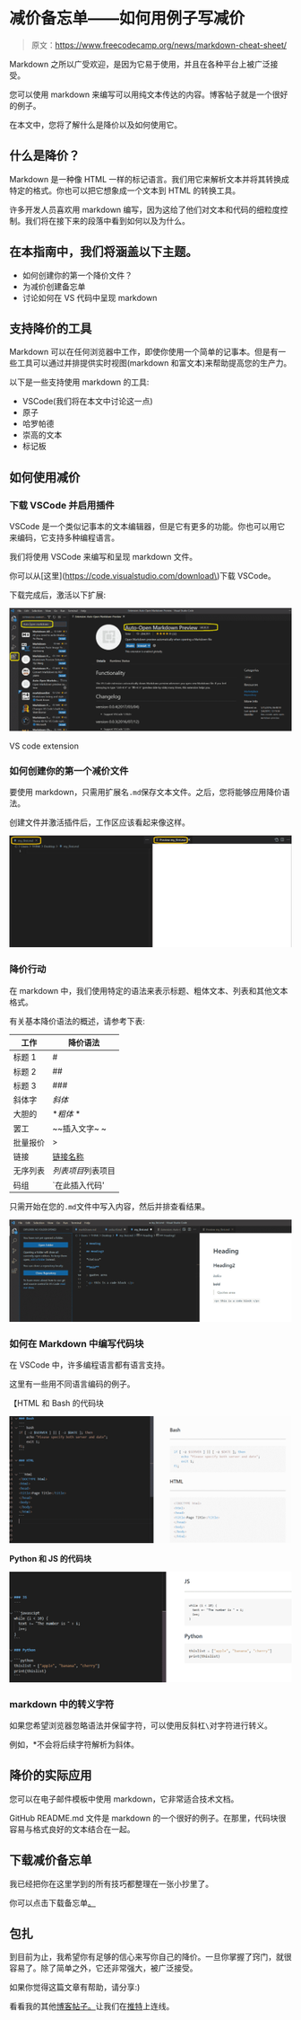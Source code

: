 # 减价备忘单——如何用例子写减价

> 原文：<https://www.freecodecamp.org/news/markdown-cheat-sheet/>

Markdown 之所以广受欢迎，是因为它易于使用，并且在各种平台上被广泛接受。

您可以使用 markdown 来编写可以用纯文本传达的内容。博客帖子就是一个很好的例子。

在本文中，您将了解什么是降价以及如何使用它。

## 什么是降价？

Markdown 是一种像 HTML 一样的标记语言。我们用它来解析文本并将其转换成特定的格式。你也可以把它想象成一个文本到 HTML 的转换工具。

许多开发人员喜欢用 markdown 编写，因为这给了他们对文本和代码的细粒度控制。我们将在接下来的段落中看到如何以及为什么。

## 在本指南中，我们将涵盖以下主题。

*   如何创建你的第一个降价文件？
*   为减价创建备忘单
*   讨论如何在 VS 代码中呈现 markdown

## 支持降价的工具

Markdown 可以在任何浏览器中工作，即使你使用一个简单的记事本。但是有一些工具可以通过并排提供实时视图(markdown 和富文本)来帮助提高您的生产力。

以下是一些支持使用 markdown 的工具:

*   VSCode(我们将在本文中讨论这一点)
*   原子
*   哈罗帕德
*   崇高的文本
*   标记板

## 如何使用减价

### 下载 VSCode 并启用插件

VSCode 是一个类似记事本的文本编辑器，但是它有更多的功能。你也可以用它来编码，它支持多种编程语言。

我们将使用 VSCode 来编写和呈现 markdown 文件。

你可以从[这里](https://code.visualstudio.com/download\)下载 VSCode。

下载完成后，激活以下扩展:

![image-118](img/e73ab942d1eedd3ff3668aeeb02b2a23.png)

VS code extension

### 如何创建你的第一个减价文件

要使用 markdown，只需用扩展名`.md`保存文本文件。之后，您将能够应用降价语法。

创建文件并激活插件后，工作区应该看起来像这样。

![image-119](img/390fcbdaf80557ddfc4b70c4355628fb.png)

### 降价行动

在 markdown 中，我们使用特定的语法来表示标题、粗体文本、列表和其他文本格式。

有关基本降价语法的概述，请参考下表:

| 工作 | 降价语法 |
| --- | --- |
| 标题 1 | # |
| 标题 2 | ## |
| 标题 3 | ### |
| 斜体字 | *斜体* |
| 大胆的 | **粗体* * |
| 罢工 | ~~插入文字~ ~ |
| 批量报价 | > |
| 链接 | [链接名称](link.com) |
| 无序列表 | *列表项目*列表项目 |
| 码组 | `在此插入代码' |

只需开始在您的`.md`文件中写入内容，然后并排查看结果。

![image-121](img/37c4a959439738e8f6cb813f437201ec.png)

### 如何在 Markdown 中编写代码块

在 VSCode 中，许多编程语言都有语言支持。

这里有一些用不同语言编码的例子。

【HTML 和 Bash 的代码块

![image-137](img/433e81f3ba1dfb35c5143af939593e78.png)

**Python 和 JS 的代码块**

![image-138](img/94345ccad93a82a468ff2979b33c7067.png)

### markdown 中的转义字符

如果您希望浏览器忽略语法并保留字符，可以使用反斜杠`\`对字符进行转义。

例如，\*不会将后续字符解析为斜体。

## 降价的实际应用

您可以在电子邮件模板中使用 markdown，它非常适合技术文档。

GitHub README.md 文件是 markdown 的一个很好的例子。在那里，代码块很容易与格式良好的文本结合在一起。

## 下载减价备忘单

我已经把你在这里学到的所有技巧都整理在一张小抄里了。

你可以点击下载备忘单[。](https://github.com/zairahira/Markdown-cheatsheet/blob/main/README.md)

## 包扎

到目前为止，我希望你有足够的信心来写你自己的降价。一旦你掌握了窍门，就很容易了。除了简单之外，它还非常强大，被广泛接受。

如果你觉得这篇文章有帮助，请分享:)

看看我的其他[博客帖子。](https://www.freecodecamp.org/news/author/zaira/)让我们在[推特](https://twitter.com/hira_zaira)上连线。